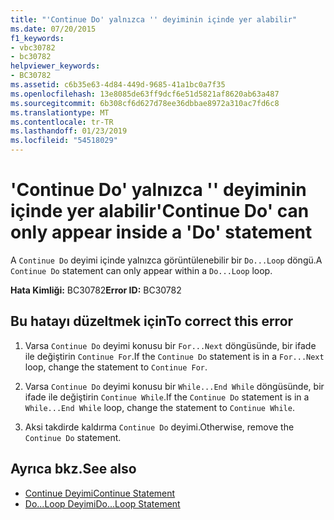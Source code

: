 ```yaml
---
title: "'Continue Do' yalnızca '' deyiminin içinde yer alabilir"
ms.date: 07/20/2015
f1_keywords:
- vbc30782
- bc30782
helpviewer_keywords:
- BC30782
ms.assetid: c6b35e63-4d84-449d-9685-41a1bc0a7f35
ms.openlocfilehash: 13e8085de63ff9dcf6e51d5821af8620ab63a487
ms.sourcegitcommit: 6b308cf6d627d78ee36dbbae8972a310ac7fd6c8
ms.translationtype: MT
ms.contentlocale: tr-TR
ms.lasthandoff: 01/23/2019
ms.locfileid: "54518029"
---
```

# <a name="continue-do-can-only-appear-inside-a-do-statement"></a><span data-ttu-id="82d1b-102">'Continue Do' yalnızca '' deyiminin içinde yer alabilir</span><span class="sxs-lookup"><span data-stu-id="82d1b-102">'Continue Do' can only appear inside a 'Do' statement</span></span>
<span data-ttu-id="82d1b-103">A `Continue Do` deyimi içinde yalnızca görüntülenebilir bir `Do...Loop` döngü.</span><span class="sxs-lookup"><span data-stu-id="82d1b-103">A `Continue Do` statement can only appear within a `Do...Loop` loop.</span></span>  
  
 <span data-ttu-id="82d1b-104">**Hata Kimliği:** BC30782</span><span class="sxs-lookup"><span data-stu-id="82d1b-104">**Error ID:** BC30782</span></span>  
  
## <a name="to-correct-this-error"></a><span data-ttu-id="82d1b-105">Bu hatayı düzeltmek için</span><span class="sxs-lookup"><span data-stu-id="82d1b-105">To correct this error</span></span>  
  
1.  <span data-ttu-id="82d1b-106">Varsa `Continue Do` deyimi konusu bir `For...Next` döngüsünde, bir ifade ile değiştirin `Continue For`.</span><span class="sxs-lookup"><span data-stu-id="82d1b-106">If the `Continue Do` statement is in a `For...Next` loop, change the statement to `Continue For`.</span></span>  
  
2.  <span data-ttu-id="82d1b-107">Varsa `Continue Do` deyimi konusu bir `While...End While` döngüsünde, bir ifade ile değiştirin `Continue While`.</span><span class="sxs-lookup"><span data-stu-id="82d1b-107">If the `Continue Do` statement is in a `While...End While` loop, change the statement to `Continue While`.</span></span>  
  
3.  <span data-ttu-id="82d1b-108">Aksi takdirde kaldırma `Continue Do` deyimi.</span><span class="sxs-lookup"><span data-stu-id="82d1b-108">Otherwise, remove the `Continue Do` statement.</span></span>  
  
## <a name="see-also"></a><span data-ttu-id="82d1b-109">Ayrıca bkz.</span><span class="sxs-lookup"><span data-stu-id="82d1b-109">See also</span></span>
- [<span data-ttu-id="82d1b-110">Continue Deyimi</span><span class="sxs-lookup"><span data-stu-id="82d1b-110">Continue Statement</span></span>](../../visual-basic/language-reference/statements/continue-statement.md)
- [<span data-ttu-id="82d1b-111">Do...Loop Deyimi</span><span class="sxs-lookup"><span data-stu-id="82d1b-111">Do...Loop Statement</span></span>](../../visual-basic/language-reference/statements/do-loop-statement.md)
